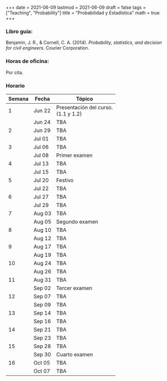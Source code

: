 +++
date      = 2021-06-09
lastmod   = 2021-06-09
draft     = false
tags      = ["Teaching", "Probability"]
title     = "Probabilidad y Estadística"
math      = true
+++

### Libro guía:

Benjamin, J. R., & Cornell, C. A. (2014). *Probability, statistics, and decision for civil engineers.* Courier Corporation.

### Horas de oficina: 

Por cita.

### Horario
Semana | Fecha | Tópico
---| ---| ---
1  | Jun 22 | Presentación del curso. <br> (1.1 y 1.2)
&nbsp; | Jun 24 | TBA
2  | Jun 29 | TBA
&nbsp; | Jul 01 | TBA
3  | Jul 06 | TBA
&nbsp; | Jul 08 | Primer examen
4  | Jul 13 | TBA
&nbsp; | Jul 15 | TBA
5  | Jul 20 | Festivo
&nbsp; | Jul 22 | TBA
6  | Jul 27 | TBA
&nbsp; | Jul 29 | TBA
7  | Aug 03 | TBA
&nbsp; | Aug 05 | Segundo examen
8  | Aug 10 | TBA
&nbsp; | Aug 12 | TBA
9  | Aug 17 | TBA
&nbsp; | Aug 19 | TBA
10  | Aug 24 | TBA
&nbsp; | Aug 26 | TBA
11  | Aug 31 | TBA
&nbsp; | Sep 02 | Tercer examen
12  | Sep 07 | TBA
&nbsp; | Sep 09 | TBA
13  | Sep 14 | TBA
&nbsp; | Sep 16 | TBA
14  | Sep 21 | TBA
&nbsp; | Sep 23 | TBA
15  | Sep 28 | TBA
&nbsp; | Sep 30 | Cuarto examen
16  | Oct 05 | TBA
&nbsp; | Oct 07 | TBA
